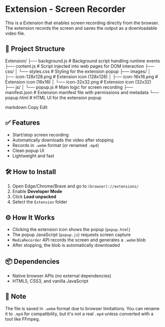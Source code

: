 # Extension - Screen Recorder

This is a Extension that enables screen recording directly from the browser. The extension records the screen and saves the output as a downloadable video file.

## 📁 Project Structure

Extension/
├── background.js # Background script handling runtime events
├── content.js # Script injected into web pages for DOM interaction
├── css/
│ └── styles.css # Styling for the extension popup
├── images/
│ ├── icon-128x128.png # Extension icon (128x128)
│ ├── icon-16x16.png # Extension icon (16x16)
│ └── icon-32x32.png # Extension icon (32x32)
├── js/
│ └── popup.js # Main logic for screen recording
├── manifest.json # Extension manifest file with permissions and metadata
└── popup.html # HTML UI for the extension popup

markdown
Copy
Edit

## ✅ Features

- Start/stop screen recording
- Automatically downloads the video after stopping
- Records in `.webm` format (or renamed `.mp4`)
- Clean popup UI
- Lightweight and fast

## 🛠️ How to Install

1. Open Edge/Chrome/Brave and go to `(browser)://extensions/`
2. Enable **Developer Mode**
3. Click **Load unpacked**
4. Select the `Extension` folder

## ⚙️ How It Works

- Clicking the extension icon shows the popup (`popup.html`)
- The popup JavaScript (`popup.js`) requests screen capture
- `MediaRecorder` API records the screen and generates a `.webm` blob
- After stopping, the blob is automatically downloaded

## 📦 Dependencies

- Native browser APIs (no external dependencies)
- HTML5, CSS3, and vanilla JavaScript

## 📌 Note

The file is saved in `.webm` format due to browser limitations. You can rename it to `.mp4` for compatibility, but it's not a real `.mp4` unless converted with a tool like FFmpeg.